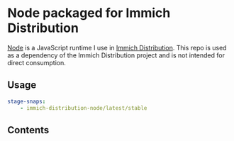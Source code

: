 # Node packaged for Immich Distribution

[Node](https://nodejs.org) is a JavaScript runtime I use in [Immich Distribution](https://github.com/nsg/immich-distribution). This repo is used as a dependency of the Immich Distribution project and is not intended for direct consumption.

## Usage

```yaml
stage-snaps:
    - immich-distribution-node/latest/stable
```

## Contents
```
